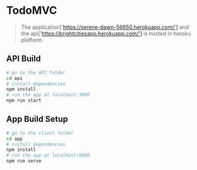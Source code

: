 # TodoMVC

> The application['https://serene-dawn-56650.herokuapp.com/'] and the api['https://brightcitiesapp.herokuapp.com/'] is hosted in heroku platform. 

## API Build
``` bash
# go to the API folder
cd api
# install dependencies
npm install
# run the app at localhost:3000
npm run start
```

## App Build Setup
``` bash
# go to the client folder
cd app
# install dependencies
npm install
# run the app at localhost:8080
npm run serve
```


```
